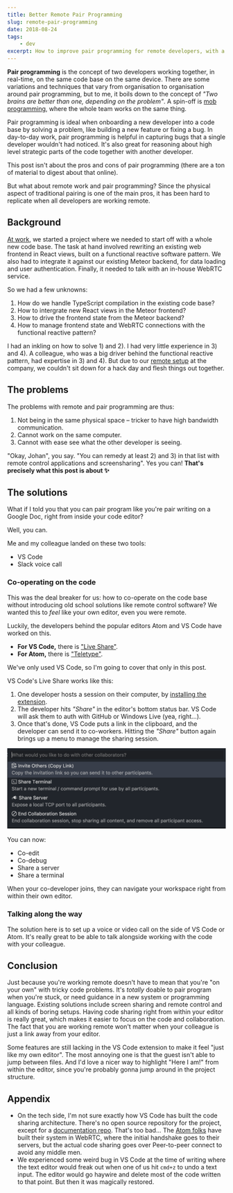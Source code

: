 ```yaml
---
title: Better Remote Pair Programming
slug: remote-pair-programming
date: 2018-08-24
tags:
    - dev
excerpt: How to improve pair programming for remote developers, with a few simple tools.
---
```


**Pair programming** is the concept of two developers working together, in real-time, on the same
code base on the same device. There are some variations and techniques that vary from organisation
to organisation around pair programming, but to me, it boils down to the concept of _"Two brains are
better than one, depending on the problem"_. A spin-off is
[mob programming](https://en.wikipedia.org/wiki/Mob_programming), where the whole team works on the
same thing.

Pair programming is ideal when onboarding a new developer into a code base by solving a problem,
like building a new feature or fixing a bug. In day-to-day work, pair programming is helpful in
capturing bugs that a single developer wouldn't had noticed. It's also great for reasoning about
high level strategic parts of the code together with another developer.

This post isn't about the pros and cons of pair programming (there are a ton of material to digest
about that online).

But what about remote work and pair programming? Since the physical aspect of traditional pairing is
one of the main pros, it has been hard to replicate when all developers are working remote.

## Background

[At work](http://lookback.io), we started a project where we needed to start off with a whole new
code base. The task at hand involved rewriting an existing web frontend in React views, built on a
functional reactive software pattern. We also had to integrate it against our existing Meteor
backend, for data loading and user authentication. Finally, it needed to talk with an in-house
WebRTC service.

So we had a few unknowns:

1. How do we handle TypeScript compilation in the existing code base?
2. How to intergrate new React views in the Meteor frontend?
3. How to drive the frontend state from the Meteor backend?
4. How to manage frontend state and WebRTC connections with the functional reactive pattern?

I had an inkling on how to solve 1) and 2). I had very little experience in 3) and 4). A colleague,
who was a big driver behind the functional reactive pattern, had expertise in 3) and 4). But due to
our [remote setup](/writings/intimate-remote-work/) at the company, we couldn't sit down for a hack
day and flesh things out together.

## The problems

The problems with remote and pair programming are thus:

1. Not being in the same physical space – tricker to have high bandwidth communication.
2. Cannot work on the same computer.
3. Cannot with ease see what the other developer is seeing.

"Okay, Johan", you say. "You can remedy at least 2) and 3) in that list with remote control
applications and screensharing". Yes you can! **That's precisely what this post is about ✨**

## The solutions

What if I told you that you can pair program like you're pair writing on a Google Doc, right from
inside your code editor?

Well, you can.

Me and my colleague landed on these two tools:

- VS Code
- Slack voice call

### Co-operating on the code

This was the deal breaker for us: how to co-operate on the code base without introducing old school
solutions like remote control software? We wanted this to _feel_ like your own editor, even you were
remote.

Luckily, the developers behind the popular editors Atom and VS Code have worked on this.

- **For VS Code,** there is
  ["Live Share"](https://marketplace.visualstudio.com/items?itemName=MS-vsliveshare.vsliveshare).
- **For Atom,** there is ["Teletype"](https://teletype.atom.io/).

We've only used VS Code, so I'm going to cover that only in this post.

VS Code's Live Share works like this:

1. One developer hosts a session on their computer, by
   [installing the extension](https://marketplace.visualstudio.com/items?itemName=MS-vsliveshare.vsliveshare).
2. The developer hits _"Share"_ in the editor's bottom status bar. VS Code will ask them to auth
   with GitHub or Windows Live (yea, right…).
3. Once that's done, VS Code puts a link in the clipboard, and the developer can send it to
   co-workers. Hitting the _"Share"_ button again brings up a menu to manage the sharing session.

<img src="/assets/posts/vs-code-share.png" alt="VS Code" style="width: 600px">

You can now:

- Co-edit
- Co-debug
- Share a server
- Share a terminal

When your co-developer joins, they can navigate your workspace right from within their own editor.

### Talking along the way

The solution here is to set up a voice or video call on the side of VS Code or Atom. It's really
great to be able to talk alongside working with the code with your colleague.

## Conclusion

Just because you're working remote doesn't have to mean that you're "on your own" with tricky code
problems. It's _totally_ doable to pair program when you're stuck, or need guidance in a new system
or programming language. Existing solutions include screen sharing and remote control and all kinds
of boring setups. Having code sharing right from within your editor is really great, which makes it
easier to focus on the code and collaboration. The fact that you are working remote won't matter
when your colleague is just a link away from your editor.

Some features are still lacking in the VS Code extension to make it feel "just like my own editor".
The most annoying one is that the guest isn't able to jump between files. And I'd love a nicer way
to highlight "Here I am!" from within the editor, since you're probably gonna jump around in the
project structure.

## Appendix

- On the tech side, I'm not sure exactly how VS Code has built the code sharing architecture.
  There's no open source repository for the project, except for a
  [documentation repo](https://github.com/MicrosoftDocs/live-share). That's too bad… The
  [Atom folks](https://teletype.atom.io/) have built their system in WebRTC, where the initial
  handshake goes to their servers, but the actual code sharing goes over Peer-to-peer connect to
  avoid any middle men.
- We experienced some weird bug in VS Code at the time of writing where the text editor would freak
  out when one of us hit `cmd+z` to undo a text input. The editor would go haywire and delete most
  of the code written to that point. But then it was magically restored.
